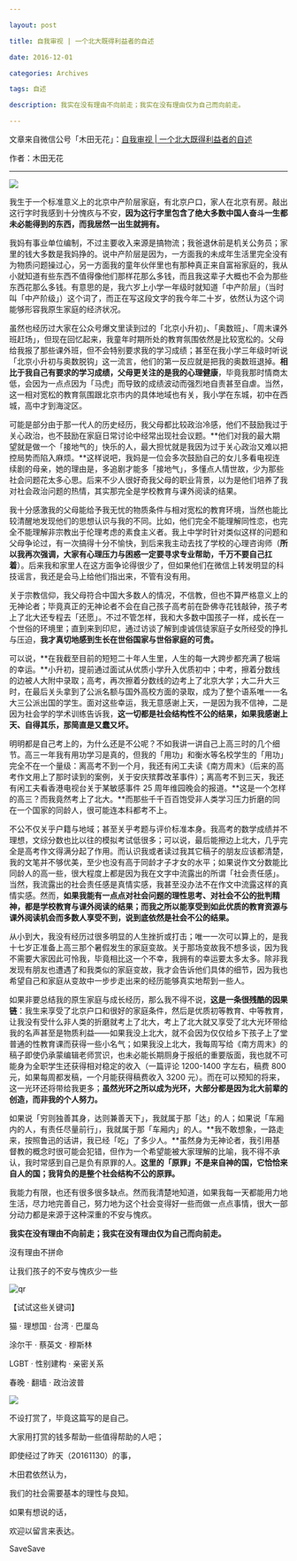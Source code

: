 ```yaml
---

layout: post

title: 自我审视 | 一个北大既得利益者的自述

date: 2016-12-01

categories: Archives

tags: 自述

description: 我实在没有理由不向前走；我实在没有理由仅为自己而向前走。

---
```


文章来自微信公号「木田无花」：[自我审视 \| 一个北大既得利益者的自述](https://mp.weixin.qq.com/s/-cLIAViez8kslpwFb5SeLQ)

作者：木田无花

---

![](https://i.imgur.com/pmo1qqo.jpg)


我生于一个标准意义上的北京中产阶层家庭，有北京户口，家人在北京有房。敲出这行字时我感到十分愧疚与不安，**因为这行字里包含了绝大多数中国人奋斗一生都未必能得到的东西，而我居然一出生就拥有。**

我妈有事业单位编制，不过主要收入来源是搞物流；我爸退休前是机关公务员；家里的钱大多数是我妈挣的。说中产阶层是因为，一方面我的未成年生活里完全没有为物质问题操过心，另一方面我的童年伙伴里也有那种真正来自富裕家庭的，我从小就知道有些东西不值得像他们那样花那么多钱，而且我这辈子大概也不会为那些东西花那么多钱。有意思的是，我六岁上小学一年级时就知道「中产阶层」（当时叫「中产阶级」）这个词了，而正在写这段文字的我今年二十岁，依然认为这个词能够形容我原生家庭的经济状况。

虽然也经历过大家在公众号爆文里读到过的「北京小升初」、「奥数班」、「周末课外班赶场」，但现在回忆起来，我童年时期所处的教育氛围依然是比较宽松的。父母给我报了那些课外班，但不会特别要求我的学习成绩；甚至在我小学三年级时听说「北京小升初与奥数脱钩」这一流言，他们的第一反应就是把我的奥数班退掉。**相比于我自己有要求的学习成绩，父母更关注的是我的心理健康**，毕竟我那时情商太低，会因为一点点因为「马虎」而导致的成绩波动而强烈地自责甚至自虐。当然，这一相对宽松的教育氛围跟北京市内的具体地域也有关，我小学在东城，初中在西城，高中才到海淀区。

可能是部分由于那一代人的历史经历，我父母都比较政治冷感，他们不鼓励我过于关心政治，也不鼓励在家庭日常讨论中经常出现社会议题。**他们对我的最大期望就是做一个「接地气的」快乐的人，最大担忧就是我因为过于关心政治又难以把控局势而陷入麻烦。**这样说吧，我妈是一位会多次鼓励自己的女儿多看电视连续剧的母亲，她的理由是，多追剧才能多「接地气」，多懂点人情世故，少为那些社会问题花太多心思。后来不少人很好奇我父母的职业背景，以为是他们培养了我对社会政治问题的热情，其实那完全是学校教育与课外阅读的结果。

我十分感激我的父母能给予我无忧的物质条件与相对宽松的教育环境，当然也能比较清醒地发现他们的思想认识与我的不同。比如，他们完全不能理解同性恋，也完全不能理解非宗教出于伦理考虑的素食主义者。我上中学时针对类似这样的问题和父母争论过，有一次搞得十分不愉快，到后来我主动去找了学校的心理咨询师（**所以我再次强调，大家有心理压力与困惑一定要寻求专业帮助，千万不要自己扛着**）。后来我和家里人在这方面争论得很少了，但如果他们在微信上转发明显的科技谣言，我还是会马上给他们指出来，不管有没有用。

关于宗教信仰，我父母符合中国大多数人的情况，不信教，但也不算严格意义上的无神论者；毕竟真正的无神论者不会在自己孩子高考前在卧佛寺花钱敲钟，孩子考上了北大还专程去「还愿」。不过不管怎样，我和大多数中国孩子一样，成长在一个世俗的环境里；直到来到印尼，通过访谈了解到虔诚信徒家庭子女所经受的挣扎与压迫，**我才真切地感到生长在世俗国家与世俗家庭的可贵。**

可以说，**在我截至目前的短短二十年人生里，人生的每一大跨步都充满了极端的幸运。**小升初，提前通过面试从优质小学升入优质初中；中考，擦着分数线的边被人大附中录取；高考，再次擦着分数线的边考上了北京大学；大二升大三时，在最后关头拿到了公派名额与国外高校方面的录取，成为了整个语系唯一一名大三公派出国的学生。面对这些幸运，我无意感谢上天，一是因为我不信神，二是因为社会学的学术训练告诉我，**这一切都是社会结构性不公的结果，如果我感谢上天、自得其乐，那简直是又蠢又坏。**

明明都是自己考上的，为什么还是不公呢？不如我讲一讲自己上高三时的几个细节。高三一年我有用功学习是真的，但我的「用功」和衡水等名校学生的「用功」完全不在一个量级：离高考不到一个月，我还有闲工夫读《南方周末》（后来的高考作文用上了那时读到的案例，关于安庆殡葬改革事件）；离高考不到三天，我还有闲工夫看香港电视台关于某敏感事件 25 周年维园晚会的报道。**这是一个怎样的高三？而我竟然考上了北大。**而那些千千百百饱受非人类学习压力折磨的同在一个国家的同龄人，很可能连本科都考不上。

不公不仅关乎户籍与地域；甚至关乎考题与评价标准本身。我高考的数学成绩并不理想，文综分数也比以往的模拟考试低很多；可以说，最后能擦边上北大，几乎完全是高考作文得满分起了作用。而认识我或者读过我其它稿子的朋友应该都清楚，我的文笔并不够优美，至少也没有高于同龄才子才女的水平；如果说作文分数能比同龄人的高一些，很大程度上都是因为我在文字中流露出的所谓「社会责任感」。当然，我流露出的社会责任感是真情实感，我甚至没办法不在作文中流露这样的真情实感。然而，**如果我能有一点点对社会问题的理性思考、对社会不公的批判精神，都是学校教育与课外阅读的结果；而我之所以能享受到如此优质的教育资源与课外阅读机会而多数人享受不到，说到底依然是社会不公的结果。**

从小到大，我没有经历过很多明显的人生挫折或打击；唯一一次可以算上的，是我十七岁正准备上高三那个暑假发生的家庭变故。关于那场变故我不想多谈，因为我不需要大家因此可怜我，毕竟相比这一个不幸，我拥有的幸运要太多太多。除非我发现有朋友也遭遇了和我类似的家庭变故，我才会告诉他们具体的细节，因为我也希望自己和家庭从变故中一步步走出来的经历能够真实地帮到一些人。

如果非要总结我的原生家庭与成长经历，那么我不得不说，**这是一条很残酷的因果链**：我生来享受了北京户口和很好的家庭条件，然后是优质初等教育、中等教育，让我没有受什么非人类的折磨就考上了北大，考上了北大就又享受了北大光环带给我的名声甚至是物质利益——如果我没上北大，就不会因为仅仅给乡下孩子上了堂普通的性教育课而获得一些小名气；如果我没上北大，我每周写给《南方周末》的稿子即使仍承蒙编辑老师赏识，也未必能长期厕身于报纸的重要版面，我也就不可能身为全职学生还获得相对稳定的收入（一篇评论 1200-1400 字左右，稿费 800 元，如果每周都发稿，一个月能获得稿费收入 3200 元）。而在可以预知的将来，这一光环还将带给我更多；**虽然光环之所以成为光环，大部分都是因为北大前辈的创造，而非我的个人努力。**

如果说「穷则独善其身，达则兼善天下」，我就属于那「达」的人；如果说「车厢内的人，有责任尽量前行」，我就属于那「车厢内」的人。**我不敢想象，一路走来，按照鲁迅的话讲，我已经「吃」了多少人。**虽然身为无神论者，我引用基督教的概念时很可能会犯错，但作为一个希望能被大家理解的比喻，我不得不承认，我时常感到自己是负有原罪的人。**这里的「原罪」不是来自神的国，它恰恰来自人的国；我背负的是整个社会结构不公的原罪。**

我能力有限，也还有很多很多缺点。然而我清楚地知道，如果我每一天都能用力地生活，尽力地完善自己，努力地为这个社会变得好一些而做一点点事情，很大一部分动力都是来源于这种深重的不安与愧疚。

**我实在没有理由不向前走；我实在没有理由仅为自己而向前走。**


沒有理由不拼命

让我们孩子的不安与愧疚少一些

![qr](https://i.imgur.com/6OP6EVb.png)

【试试这些关键词】

猫 · 理想国 · 台湾 · 巴厘岛

涂尔干 · 蔡英文 · 穆斯林

LGBT · 性别建构 · 亲密关系

春晚 · 翻墙 · 政治波普

![](https://i.imgur.com/B6tdaa4.jpg)


不设打赏了，毕竟这篇写的是自己。

大家用打赏的钱多帮助一些值得帮助的人吧；

即使经过了昨天（20161130）的事，

木田君依然认为，

我们的社会需要基本的理性与良知。

如果有想说的话，

欢迎以留言来表达。


SaveSave
